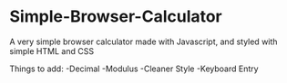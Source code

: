 # Simple-Browser-Calculator
A very simple browser calculator made with Javascript, and styled with simple HTML and CSS

Things to add:
-Decimal 
-Modulus
-Cleaner Style
-Keyboard Entry